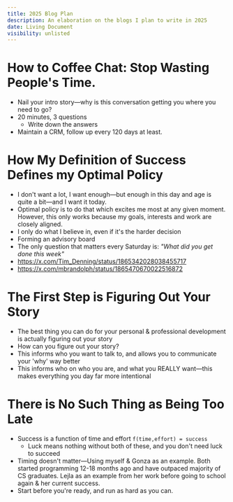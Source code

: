 ```yaml
---
title: 2025 Blog Plan
description: An elaboration on the blogs I plan to write in 2025
date: Living Document
visibility: unlisted
---
```


# How to Coffee Chat: Stop Wasting People's Time.

- Nail your intro story—why is this conversation getting you where you need to go?
- 20 minutes, 3 questions
  - Write down the answers
- Maintain a CRM, follow up every 120 days at least.

# How My Definition of Success Defines my Optimal Policy

- I don't want a lot, I want enough—but enough in this day and age is quite a bit—and I want it today.
- Optimal policy is to do that which excites me most at any given moment. However, this only works because my goals, interests and work are closely aligned.
- I only do what I believe in, even if it's the harder decision
- Forming an advisory board
- The only question that matters every Saturday is: _"What did you get done this week"_
- https://x.com/Tim_Denning/status/1865342028038455717
- https://x.com/mbrandolph/status/1865470670022516872

# The First Step is Figuring Out Your Story

- The best thing you can do for your personal & professional development is actually figuring out your story
- How can you figure out your story?
- This informs who you want to talk to, and allows you to communicate your 'why' way better
- This informs who on who you are, and what you REALLY want—this makes everything you day far more intentional

# There is No Such Thing as Being Too Late

- Success is a function of time and effort `f(time,effort) = success`
  - Luck means nothing without both of these, and you don't need luck to succeed
- Timing doesn't matter—Using myself & Gonza as an example. Both started programming 12-18 months ago and have outpaced majority of CS graduates. Lejla as an example from her work before going to school again & her current success.
- Start before you're ready, and run as hard as you can.
